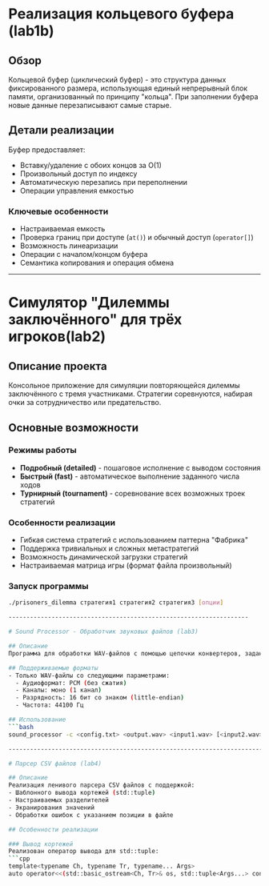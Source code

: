 # Реализация кольцевого буфера (lab1b)

## Обзор
Кольцевой буфер (циклический буфер) - это структура данных фиксированного размера, использующая единый непрерывный блок памяти, организованный по принципу "кольца". При заполнении буфера новые данные перезаписывают самые старые.

## Детали реализации
Буфер предоставляет:
- Вставку/удаление с обоих концов за O(1)
- Произвольный доступ по индексу
- Автоматическую перезапись при переполнении
- Операции управления емкостью

### Ключевые особенности
- Настраиваемая емкость
- Проверка границ при доступе (`at()`) и обычный доступ (`operator[]`)
- Возможность линеаризации
- Операции с началом/концом буфера
- Семантика копирования и операция обмена

-------------------------------------------------------------

# Симулятор "Дилеммы заключённого" для трёх игроков(lab2)

## Описание проекта
Консольное приложение для симуляции повторяющейся дилеммы заключённого с тремя участниками. Стратегии соревнуются, набирая очки за сотрудничество или предательство.

## Основные возможности

### Режимы работы
- **Подробный (detailed)** - пошаговое исполнение с выводом состояния
- **Быстрый (fast)** - автоматическое выполнение заданного числа ходов
- **Турнирный (tournament)** - соревнование всех возможных троек стратегий

### Особенности реализации
- Гибкая система стратегий с использованием паттерна "Фабрика"
- Поддержка тривиальных и сложных метастратегий
- Возможность динамической загрузки стратегий
- Настраиваемая матрица игры (формат файла произвольный)


### Запуск программы
```bash
./prisoners_dilemma стратегия1 стратегия2 стратегия3 [опции]

-------------------------------------------------------------------

# Sound Processor - Обработчик звуковых файлов (lab3)

## Описание
Программа для обработки WAV-файлов с помощью цепочки конвертеров, заданных в конфигурационном файле.

## Поддерживаемые форматы
- Только WAV-файлы со следующими параметрами:
  - Аудиоформат: PCM (без сжатия)
  - Каналы: моно (1 канал)
  - Разрядность: 16 бит со знаком (little-endian)
  - Частота: 44100 Гц

## Использование
```bash
sound_processor -c <config.txt> <output.wav> <input1.wav> [<input2.wav> ...]

---------------------------------------------------------------------------------

# Парсер CSV файлов (lab4)

## Описание
Реализация ленивого парсера CSV файлов с поддержкой:
- Шаблонного вывода кортежей (std::tuple)
- Настраиваемых разделителей
- Экранирования значений
- Обработки ошибок с указанием позиции в файле

## Особенности реализации

### Вывод кортежей
Реализован оператор вывода для std::tuple:
```cpp
template<typename Ch, typename Tr, typename... Args>
auto operator<<(std::basic_ostream<Ch, Tr>& os, std::tuple<Args...> const& t)

